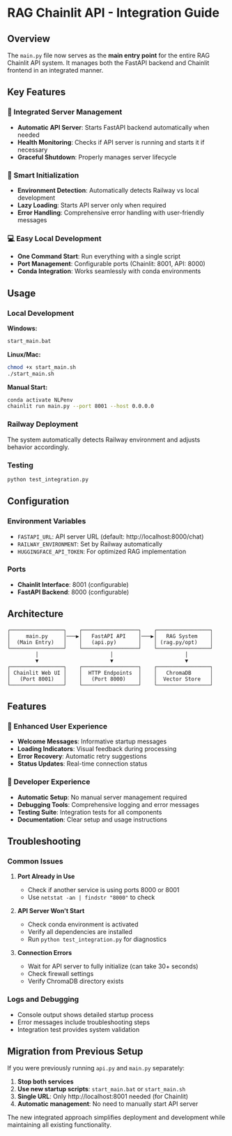 # RAG Chainlit API - Integration Guide

## Overview
The `main.py` file now serves as the **main entry point** for the entire RAG Chainlit API system. It manages both the FastAPI backend and Chainlit frontend in an integrated manner.

## Key Features

### 🚀 Integrated Server Management
- **Automatic API Server**: Starts FastAPI backend automatically when needed
- **Health Monitoring**: Checks if API server is running and starts it if necessary
- **Graceful Shutdown**: Properly manages server lifecycle

### 🎯 Smart Initialization
- **Environment Detection**: Automatically detects Railway vs local development
- **Lazy Loading**: Starts API server only when required
- **Error Handling**: Comprehensive error handling with user-friendly messages

### 💻 Easy Local Development
- **One Command Start**: Run everything with a single script
- **Port Management**: Configurable ports (Chainlit: 8001, API: 8000)
- **Conda Integration**: Works seamlessly with conda environments

## Usage

### Local Development

**Windows:**
```bash
start_main.bat
```

**Linux/Mac:**
```bash
chmod +x start_main.sh
./start_main.sh
```

**Manual Start:**
```bash
conda activate NLPenv
chainlit run main.py --port 8001 --host 0.0.0.0
```

### Railway Deployment
The system automatically detects Railway environment and adjusts behavior accordingly.

### Testing
```bash
python test_integration.py
```

## Configuration

### Environment Variables
- `FASTAPI_URL`: API server URL (default: http://localhost:8000/chat)
- `RAILWAY_ENVIRONMENT`: Set by Railway automatically
- `HUGGINGFACE_API_TOKEN`: For optimized RAG implementation

### Ports
- **Chainlit Interface**: 8001 (configurable)
- **FastAPI Backend**: 8000 (configurable)

## Architecture

```
┌─────────────────┐    ┌──────────────────┐    ┌─────────────────┐
│     main.py     │───▶│   FastAPI API    │───▶│   RAG System    │
│  (Main Entry)   │    │   (api.py)       │    │ (rag.py/opt)    │
└─────────────────┘    └──────────────────┘    └─────────────────┘
         │                       │                       │
         ▼                       ▼                       ▼
┌─────────────────┐    ┌──────────────────┐    ┌─────────────────┐
│ Chainlit Web UI │    │  HTTP Endpoints  │    │   ChromaDB      │
│   (Port 8001)   │    │   (Port 8000)    │    │  Vector Store   │
└─────────────────┘    └──────────────────┘    └─────────────────┘
```

## Features

### 🎨 Enhanced User Experience
- **Welcome Messages**: Informative startup messages
- **Loading Indicators**: Visual feedback during processing
- **Error Recovery**: Automatic retry suggestions
- **Status Updates**: Real-time connection status

### 🔧 Developer Experience
- **Automatic Setup**: No manual server management required
- **Debugging Tools**: Comprehensive logging and error messages
- **Testing Suite**: Integration tests for all components
- **Documentation**: Clear setup and usage instructions

## Troubleshooting

### Common Issues

1. **Port Already in Use**
   - Check if another service is using ports 8000 or 8001
   - Use `netstat -an | findstr "8000"` to check

2. **API Server Won't Start**
   - Check conda environment is activated
   - Verify all dependencies are installed
   - Run `python test_integration.py` for diagnostics

3. **Connection Errors**
   - Wait for API server to fully initialize (can take 30+ seconds)
   - Check firewall settings
   - Verify ChromaDB directory exists

### Logs and Debugging
- Console output shows detailed startup process
- Error messages include troubleshooting steps
- Integration test provides system validation

## Migration from Previous Setup

If you were previously running `api.py` and `main.py` separately:

1. **Stop both services**
2. **Use new startup scripts**: `start_main.bat` or `start_main.sh`
3. **Single URL**: Only http://localhost:8001 needed (for Chainlit)
4. **Automatic management**: No need to manually start API server

The new integrated approach simplifies deployment and development while maintaining all existing functionality.

